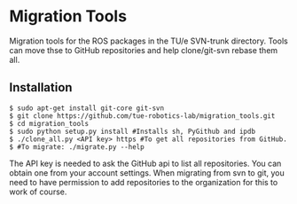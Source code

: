 Migration Tools
===============

Migration tools for the ROS packages in the TU/e SVN-trunk directory. 
Tools can move thse to GitHub repositories and help clone/git-svn rebase them all.

Installation
------------

    $ sudo apt-get install git-core git-svn
    $ git clone https://github.com/tue-robotics-lab/migration_tools.git
    $ cd migration_tools
    $ sudo python setup.py install #Installs sh, PyGithub and ipdb
    $ ./clone_all.py <API key> https #To get all repositories from GitHub.
    $ #To migrate: ./migrate.py --help

The API key is needed to ask the GitHub api to list all repositories.
You can obtain one from your account settings. 
When migrating from svn to git, you need to have permission to add repositories to the organization for this to work of course. 

